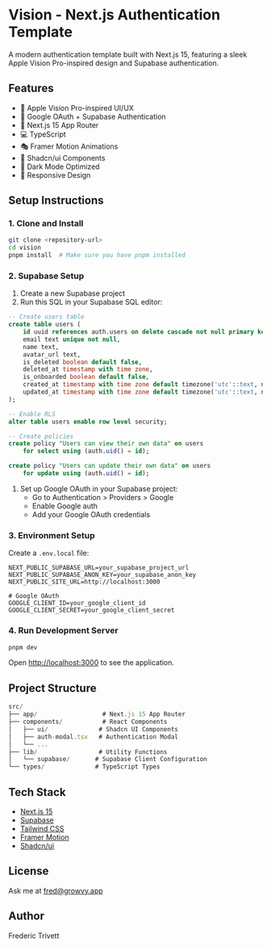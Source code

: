 # Vision - Next.js Authentication Template

A modern authentication template built with Next.js 15, featuring a sleek Apple Vision Pro-inspired design and Supabase authentication.

## Features

- 🎨 Apple Vision Pro-inspired UI/UX
- 🔐 Google OAuth + Supabase Authentication
- 🚀 Next.js 15 App Router
- 💻 TypeScript
- 🎭 Framer Motion Animations
- 🎯 Shadcn/ui Components
- 🌙 Dark Mode Optimized
- 📱 Responsive Design

## Setup Instructions

### 1. Clone and Install

```bash
git clone <repository-url>
cd vision
pnpm install  # Make sure you have pnpm installed
```

### 2. Supabase Setup

1. Create a new Supabase project
1. Run this SQL in your Supabase SQL editor:

```sql
-- Create users table
create table users (
    id uuid references auth.users on delete cascade not null primary key,
    email text unique not null,
    name text,
    avatar_url text,
    is_deleted boolean default false,
    deleted_at timestamp with time zone,
    is_onboarded boolean default false,
    created_at timestamp with time zone default timezone('utc'::text, now()) not null,
    updated_at timestamp with time zone default timezone('utc'::text, now()) not null
);

-- Enable RLS
alter table users enable row level security;

-- Create policies
create policy "Users can view their own data" on users
    for select using (auth.uid() = id);

create policy "Users can update their own data" on users
    for update using (auth.uid() = id);
```

1. Set up Google OAuth in your Supabase project:
   - Go to Authentication > Providers > Google
   - Enable Google auth
   - Add your Google OAuth credentials

### 3. Environment Setup

Create a `.env.local` file:

```env
NEXT_PUBLIC_SUPABASE_URL=your_supabase_project_url
NEXT_PUBLIC_SUPABASE_ANON_KEY=your_supabase_anon_key
NEXT_PUBLIC_SITE_URL=http://localhost:3000

# Google OAuth
GOOGLE_CLIENT_ID=your_google_client_id
GOOGLE_CLIENT_SECRET=your_google_client_secret
```

### 4. Run Development Server

```bash
pnpm dev
```

Open [http://localhost:3000](http://localhost:3000) to see the application.

## Project Structure

```typescript
src/
├── app/                  # Next.js 15 App Router
├── components/           # React Components
│   ├── ui/              # Shadcn UI Components
│   ├── auth-modal.tsx   # Authentication Modal
│   └── ...
├── lib/                 # Utility Functions
│   └── supabase/       # Supabase Client Configuration
└── types/              # TypeScript Types
```

## Tech Stack

- [Next.js 15](https://nextjs.org/)
- [Supabase](https://supabase.com/)
- [Tailwind CSS](https://tailwindcss.com/)
- [Framer Motion](https://www.motion.dev)
- [Shadcn/ui](https://ui.shadcn.com/)

## License

Ask me at [fred@growvy.app](mailto:fred@growvy.app)

## Author

Frederic Trivett
